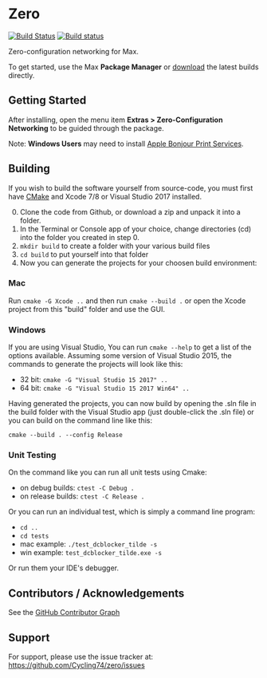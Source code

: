 # Zero
[![Build Status](https://travis-ci.com/Cycling74/zero.svg?token=GAmnsUEo9aYasSF5pz8q&branch=master)](https://travis-ci.com/Cycling74/zero) [![Build status](https://ci.appveyor.com/api/projects/status/fv9ln8f036vnju3o/branch/master?svg=true)](https://ci.appveyor.com/project/c74/zero/branch/master)



Zero-configuration networking for Max.

To get started, use the Max **Package Manager** or [download](https://s3-us-west-1.amazonaws.com/cycling74-ci-public/index.html?prefix=zero/) the latest builds directly.

## Getting Started

After installing, open the menu item **Extras > Zero-Configuration Networking** to be guided through the package.

Note: **Windows Users** may need to install [Apple Bonjour Print Services](https://support.apple.com/kb/DL999?viewlocale=en_US&locale=en_US).

## Building

If you wish to build the software yourself from source-code, you must first have [CMake](https://cmake.org/download/) and Xcode 7/8 or Visual Studio 2017 installed.

0. Clone the code from Github, or download a zip and unpack it into a folder.
1. In the Terminal or Console app of your choice, change directories (cd) into the folder you created in step 0.
2. `mkdir build` to create a folder with your various build files
3. `cd build` to put yourself into that folder
4. Now you can generate the projects for your choosen build environment:

### Mac 

Run `cmake -G Xcode ..` and then run `cmake --build .` or open the Xcode project from this "build" folder and use the GUI.


### Windows

If you are using Visual Studio, You can run `cmake --help` to get a list of the options available.  Assuming some version of Visual Studio 2015, the commands to generate the projects will look like this:

* 32 bit: `cmake -G "Visual Studio 15 2017" ..`
* 64 bit: `cmake -G "Visual Studio 15 2017 Win64" ..`

Having generated the projects, you can now build by opening the .sln file in the build folder with the Visual Studio app (just double-click the .sln file) or you can build on the command line like this:

`cmake --build . --config Release`


### Unit Testing

On the command like you can run all unit tests using Cmake:

* on debug builds: `ctest -C Debug .`
* on release builds: `ctest -C Release .`

Or you can run an individual test, which is simply a command line program:

* `cd ..`
* `cd tests`
* mac example: `./test_dcblocker_tilde -s`
* win example: `test_dcblocker_tilde.exe -s`

Or run them your IDE's debugger.


## Contributors / Acknowledgements

See the [GitHub Contributor Graph](https://github.com/Cycling74/zero/graphs/contributors) 

## Support

For support, please use the issue tracker at:
https://github.com/Cycling74/zero/issues
